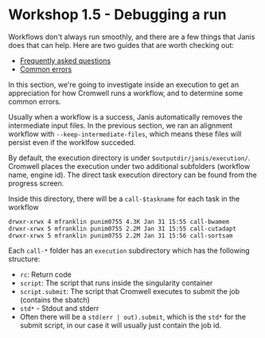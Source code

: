 # Workshop 1.5 - Debugging a run

Workflows don't always run smoothly, and there are a few things that Janis does that can help. Here are two guides that are worth checking out:

- [Frequently asked questions](https://janis.readthedocs.io/en/latest/references/faq.html)
- [Common errors](https://janis.readthedocs.io/en/latest/references/errors.html)


In this section, we're going to investigate inside an execution to get an appreciation for how Cromwell runs a workflow, and to determine some common errors.

Usually when a workflow is a success, Janis automatically removes the intermediate input files. In the previous section, we ran an alignment workflow with `--keep-intermediate-files`, which means these files will persist even if the worklfow succeded.

By default, the execution directory is under `$outputdir/janis/execution/`. Cromwell places the execution under two additional subfolders (workflow name, engine id). The direct task execution directory can be found from the progress screen.

Inside this directory, there will be a `call-$taskname` for each task in the workflow

```
drwxr-xrwx 4 mfranklin punim0755 4.3K Jan 31 15:55 call-bwamem
drwxr-xrwx 5 mfranklin punim0755 2.2M Jan 31 15:55 call-cutadapt
drwxr-xrwx 5 mfranklin punim0755 2.2M Jan 31 15:56 call-sortsam
```

Each `call-*` folder has an `execution` subdirectory which has the following structure:

- `rc`: Return code
- `script`: The script that runs inside the singularity container
- `script.submit`: The script that Cromwell executes to submit the job (contains the sbatch)
- `std*` - Stdout and stderr
- Often there will be a `std(err | out).submit`, which is the `std*` for the submit script, in our case it will usually just contain the job id.